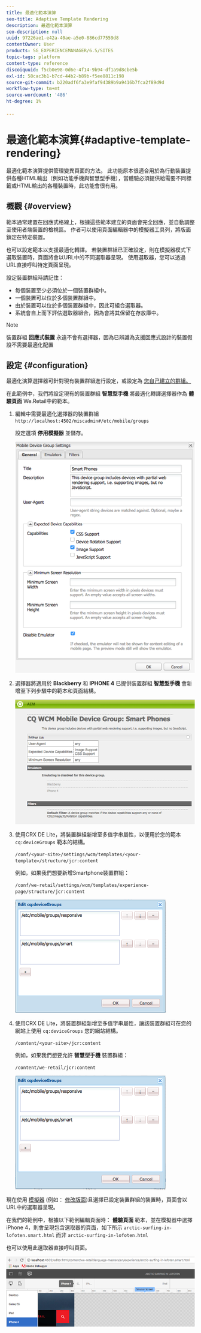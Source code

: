 ```yaml
---
title: 最適化範本演算
seo-title: Adaptive Template Rendering
description: 最適化範本演算
seo-description: null
uuid: 97226ae1-e42a-40ae-a5e0-886cd77559d8
contentOwner: User
products: SG_EXPERIENCEMANAGER/6.5/SITES
topic-tags: platform
content-type: reference
discoiquuid: f5cb0e98-0d6e-4f14-9b94-df1a9d8cbe5b
exl-id: 58cac3b1-b7cd-44b2-b89b-f5ee8811c198
source-git-commit: b220adf6fa3e9faf94389b9a9416b7fca2f89d9d
workflow-type: tm+mt
source-wordcount: '486'
ht-degree: 1%

---
```


# 最適化範本演算{#adaptive-template-rendering}

最適化範本演算提供管理變異頁面的方法。 此功能原本很適合用於為行動裝置提供各種HTML輸出（例如功能手機與智慧型手機），當體驗必須提供給需要不同標籤或HTML輸出的各種裝置時，此功能會很有用。

## 概觀 {#overview}

範本通常建置在回應式格線上，根據這些範本建立的頁面會完全回應，並自動調整至使用者端裝置的檢視區。 作者可以使用頁面編輯器中的模擬器工具列，將版面鎖定在特定裝置。

也可以設定範本以支援最適化轉譯。 若裝置群組已正確設定，則在模擬器模式下選取裝置時，頁面將會以URL中的不同選取器呈現。 使用選取器，您可以透過URL直接呼叫特定頁面呈現。

設定裝置群組時請記住：

* 每個裝置至少必須位於一個裝置群組中。
* 一個裝置可以位於多個裝置群組中。
* 由於裝置可以位於多個裝置群組中，因此可組合選取器。
* 系統會自上而下評估選取器組合，因為會將其保留在存放庫中。

>[!NOTE]
>
>裝置群組 **回應式裝置** 永遠不會有選擇器，因為已辨識為支援回應式設計的裝置假設不需要最適化配置

## 設定 {#configuration}

最適化演算選擇器可針對現有裝置群組進行設定，或設定為 [您自己建立的群組。](/help/sites-developing/mobile.md#device-groups)

在此範例中，我們將設定現有的裝置群組 **智慧型手機** 將最適化轉譯選擇器作為 **體驗頁面** We.Retail中的範本。

1. 編輯中需要最適化選擇器的裝置群組 `http://localhost:4502/miscadmin#/etc/mobile/groups`

   設定選項 **停用模擬器** 並儲存。

   ![chlimage_1-157](assets/chlimage_1-157.png)

1. 選擇器將適用於 **Blackberry** 和 **IPHONE 4** 已提供裝置群組 **智慧型手機** 會新增至下列步驟中的範本和頁面結構。

   ![chlimage_1-158](assets/chlimage_1-158.png)

1. 使用CRX DE Lite，將裝置群組新增至多值字串屬性，以便用於您的範本 `cq:deviceGroups` 範本的結構。

   `/conf/<your-site>/settings/wcm/templates/<your-template>/structure/jcr:content`

   例如，如果我們想要新增Smartphone裝置群組：

   `/conf/we-retail/settings/wcm/templates/experience-page/structure/jcr:content`

   ![chlimage_1-159](assets/chlimage_1-159.png)

1. 使用CRX DE Lite，將裝置群組新增至多值字串屬性，讓該裝置群組可在您的網站上使用 `cq:deviceGroups` 您的網站結構。

   `/content/<your-site>/jcr:content`

   例如，如果我們想要允許 **智慧型手機** 裝置群組：

   `/content/we-retail/jcr:content`

   ![chlimage_1-160](assets/chlimage_1-160.png)

現在使用 [模擬器](/help/sites-authoring/responsive-layout.md#layout-definitions-device-emulation-and-breakpoints) (例如： [修改版面](/help/sites-authoring/responsive-layout.md))且選擇已設定裝置群組的裝置時，頁面會以URL中的選取器呈現。

在我們的範例中，根據以下範例編輯頁面時： **體驗頁面** 範本，並在模擬器中選擇iPhone 4，則會呈現包含選取器的頁面，如下所示 `arctic-surfing-in-lofoten.smart.html` 而非 `arctic-surfing-in-lofoten.html`

也可以使用此選取器直接呼叫頁面。

![chlimage_1-161](assets/chlimage_1-161.png)
